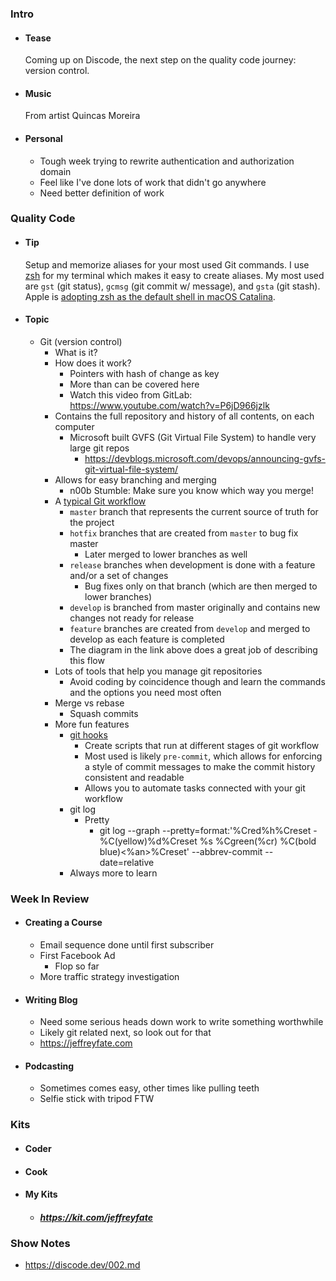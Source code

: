 ### Intro
- #### Tease
    Coming up on Discode, the next step on the quality code journey: version control.
- #### Music
    From artist Quincas Moreira
- #### Personal
    - Tough week trying to rewrite authentication and authorization domain
    - Feel like I've done lots of work that didn't go anywhere
    - Need better definition of work
### Quality Code
- #### Tip
    Setup and memorize aliases for your most used Git commands. I use [zsh](https://en.wikipedia.org/wiki/Z_shell) for my terminal which makes it easy to create aliases. My most used are `gst` (git status), `gcmsg` (git commit w/ message), and `gsta` (git stash). Apple is [adopting zsh as the default shell in macOS Catalina](https://support.apple.com/en-us/HT208050).
- #### Topic
  - Git (version control)
    - What is it?
    - How does it work?
        - Pointers with hash of change as key
        - More than can be covered here
        - Watch this video from GitLab: https://www.youtube.com/watch?v=P6jD966jzlk
    - Contains the full repository and history of all contents, on each computer
        - Microsoft built GVFS (Git Virtual File System) to handle very large git repos
            - https://devblogs.microsoft.com/devops/announcing-gvfs-git-virtual-file-system/
    - Allows for easy branching and merging
        - n00b Stumble: Make sure you know which way you merge!
    - A [typical Git workflow](https://nvie.com/posts/a-successful-git-branching-model/)
        - `master` branch that represents the current source of truth for the project
        - `hotfix` branches that are created from `master` to bug fix master
            - Later merged to lower branches as well
        - `release` branches when development is done with a feature and/or a set of changes
            - Bug fixes only on that branch (which are then merged to lower branches)
        - `develop` is branched from master originally and contains new changes not ready for release
        - `feature` branches are created from `develop` and merged to develop as each feature is completed
        - The diagram in the link above does a great job of describing this flow
    - Lots of tools that help you manage git repositories
        - Avoid coding by coincidence though and learn the commands and the options you need most often
    - Merge vs rebase
        - Squash commits
    - More fun features
        - [git hooks](https://githooks.com/)
            - Create scripts that run at different stages of git workflow
            - Most used is likely `pre-commit`, which allows for enforcing a style of commit messages to make the commit history consistent and readable
            - Allows you to automate tasks connected with your git workflow
        - git log
            - Pretty
                - git log --graph --pretty=format:'%Cred%h%Creset -%C(yellow)%d%Creset %s %Cgreen(%cr) %C(bold blue)<%an>%Creset' --abbrev-commit --date=relative
        - Always more to learn
### Week In Review
- #### Creating a Course
  - Email sequence done until first subscriber
  - First Facebook Ad
    - Flop so far
  - More traffic strategy investigation
- #### Writing Blog
  - Need some serious heads down work to write something worthwhile
  - Likely git related next, so look out for that
  - https://jeffreyfate.com
- #### Podcasting
  - Sometimes comes easy, other times like pulling teeth
  - Selfie stick with tripod FTW
### Kits
- #### Coder
- #### Cook
- #### My Kits
  - ##### https://kit.com/jeffreyfate
### Show Notes
- https://discode.dev/002.md